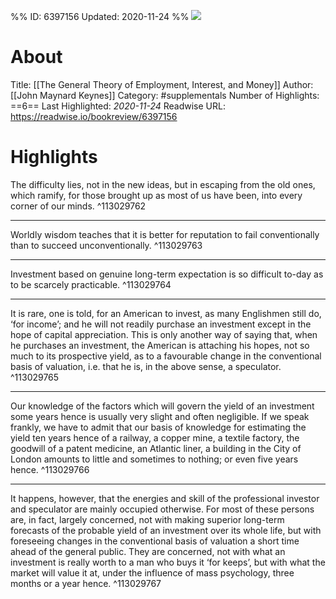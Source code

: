 %%
ID: 6397156
Updated: 2020-11-24
%%
![](https://images-na.ssl-images-amazon.com/images/I/51nXBATz1qL._SL500_.jpg)

# About
Title: [[The General Theory of Employment, Interest, and Money]]
Author: [[John Maynard Keynes]]
Category: #supplementals
Number of Highlights: ==6==
Last Highlighted: *2020-11-24*
Readwise URL: https://readwise.io/bookreview/6397156

# Highlights 
The difficulty lies, not in the new ideas, but in escaping from the old ones, which ramify, for those brought up as most of us have been, into every corner of our minds.  ^113029762

---

Worldly wisdom teaches that it is better for reputation to fail conventionally than to succeed unconventionally.  ^113029763

---

Investment based on genuine long-term expectation is so difficult to-day as to be scarcely practicable.  ^113029764

---

It is rare, one is told, for an American to invest, as many Englishmen still do, ‘for income’; and he will not readily purchase an investment except in the hope of capital appreciation. This is only another way of saying that, when he purchases an investment, the American is attaching his hopes, not so much to its prospective yield, as to a favourable change in the conventional basis of valuation, i.e. that he is, in the above sense, a speculator.  ^113029765

---

Our knowledge of the factors which will govern the yield of an investment some years hence is usually very slight and often negligible. If we speak frankly, we have to admit that our basis of knowledge for estimating the yield ten years hence of a railway, a copper mine, a textile factory, the goodwill of a patent medicine, an Atlantic liner, a building in the City of London amounts to little and sometimes to nothing; or even five years hence.  ^113029766

---

It happens, however, that the energies and skill of the professional investor and speculator are mainly occupied otherwise. For most of these persons are, in fact, largely concerned, not with making superior long-term forecasts of the probable yield of an investment over its whole life, but with foreseeing changes in the conventional basis of valuation a short time ahead of the general public. They are concerned, not with what an investment is really worth to a man who buys it ‘for keeps’, but with what the market will value it at, under the influence of mass psychology, three months or a year hence.  ^113029767

